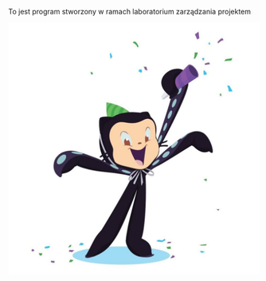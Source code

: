 To jest program stworzony w ramach laboratorium zarządzania projektem

<img src="octocat.jpg" alt="Alt text" title="Octocat">

